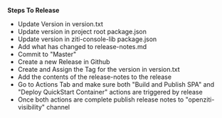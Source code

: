 **Steps To Release**

* Update Version in version.txt
* Update version in project root package.json
* Update version in ziti-console-lib package.json 
* Add what has changed to release-notes.md
* Commit to "Master"
* Create a new Release in Github
* Create and Assign the Tag for the version in version.txt
* Add the contents of the release-notes to the release
* Go to Actions Tab and make sure both "Build and Publish SPA" and "Deploy QuickStart Container" actions are triggered by release
* Once both actions are complete publish release notes to "openziti-visibility" channel